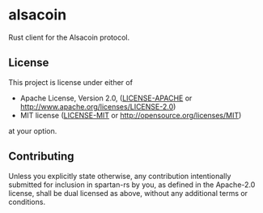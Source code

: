 # alsacoin

Rust client for the Alsacoin protocol.

## License

This project is license under either of

 * Apache License, Version 2.0, ([LICENSE-APACHE](LICENSE-APACHE) or
   http://www.apache.org/licenses/LICENSE-2.0)
 * MIT license ([LICENSE-MIT](LICENSE-MIT) or
   http://opensource.org/licenses/MIT)

at your option.

## Contributing

Unless you explicitly state otherwise, any contribution intentionally submitted for inclusion in spartan-rs by you, as defined in the Apache-2.0 license, shall be dual licensed as above, without any additional terms or conditions.
